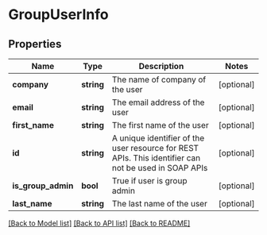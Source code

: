 # GroupUserInfo

## Properties
Name | Type | Description | Notes
------------ | ------------- | ------------- | -------------
**company** | **string** | The name of company of the user | [optional] 
**email** | **string** | The email address of the user | [optional] 
**first_name** | **string** | The first name of the user | [optional] 
**id** | **string** | A unique identifier of the user resource for REST APIs. This identifier can not be used in SOAP APIs | [optional] 
**is_group_admin** | **bool** | True if user is group admin | [optional] 
**last_name** | **string** | The last name of the user | [optional] 

[[Back to Model list]](../README.md#documentation-for-models) [[Back to API list]](../README.md#documentation-for-api-endpoints) [[Back to README]](../README.md)


